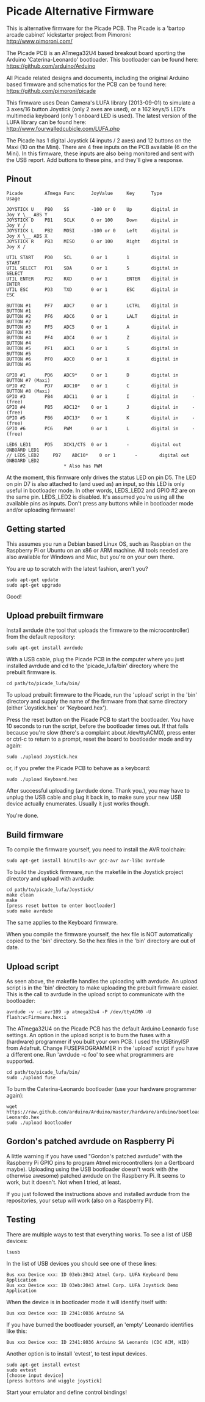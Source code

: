 Picade Alternative Firmware
===========================

This is alternative firmware for the Picade PCB. The Picade is a 'bartop arcade cabinet' kickstarter project from Pimoroni: http://www.pimoroni.com/

The Picade PCB is an ATmega32U4 based breakout board sporting the Arduino 'Caterina-Leonardo' bootloader. This bootloader can be found here: https://github.com/arduino/Arduino

All Picade related designs and documents, including the original Arduino based firmware and schematics for the PCB can be found here: https://github.com/pimoroni/picade

This firmware uses Dean Camera's LUFA library (2013-09-01) to simulate a 3 axes/16 button Joystick (only 2 axes are used), or a 162 keys/5 LED's multimedia keyboard (only 1 onboard LED is used). The latest version of the LUFA library can be found here: http://www.fourwalledcubicle.com/LUFA.php

The Picade has 1 digital Joystick (4 inputs / 2 axes) and 12 buttons on the Maxi (10 on the Mini). There are 4 free inputs on the PCB available (6 on the Mini). In this firmware, these inputs are also being monitored and sent with the USB report. Add buttons to these pins, and they'll give a response.

Pinout
------

    Picade        ATmega Func      JoyValue     Key      Type           Usage

    JOYSTICK U    PB0    SS        -100 or 0    Up       digital in     Joy Y \__ ABS Y
    JOYSTICK D    PB1    SCLK      0 or 100     Down     digital in     Joy Y /
    JOYSTICK L    PB2    MOSI      -100 or 0    Left     digital in     Joy X \__ ABS X
    JOYSTICK R    PB3    MISO      0 or 100     Right    digital in     Joy X /

    UTIL START    PD0    SCL       0 or 1       1        digital in     START
    UTIL SELECT   PD1    SDA       0 or 1       5        digital in     SELECT
    UTIL ENTER    PD2    RXD       0 or 1       ENTER    digital in     ENTER
    UTIL ESC      PD3    TXD       0 or 1       ESC      digital in     ESC

    BUTTON #1     PF7    ADC7      0 or 1       LCTRL    digital in     BUTTON #1
    BUTTON #2     PF6    ADC6      0 or 1       LALT     digital in     BUTTON #2
    BUTTON #3     PF5    ADC5      0 or 1       A        digital in     BUTTON #3
    BUTTON #4     PF4    ADC4      0 or 1       Z        digital in     BUTTON #4
    BUTTON #5     PF1    ADC1      0 or 1       S        digital in     BUTTON #5
    BUTTON #6     PF0    ADC0      0 or 1       X        digital in     BUTTON #6

    GPIO #1       PD6    ADC9*     0 or 1       D        digital in     BUTTON #7 (Maxi)
    GPIO #2       PD7    ADC10*    0 or 1       C        digital in     BUTTON #8 (Maxi)
    GPIO #3       PB4    ADC11     0 or 1       I        digital in     - (free)
    GPIO #4       PB5    ADC12*    0 or 1       J        digital in     - (free)
    GPIO #5       PB6    ADC13*    0 or 1       K        digital in     - (free)
    GPIO #6       PC6    PWM       0 or 1       L        digital in     - (free)
    
    LEDS_LED1     PD5    XCK1/CTS  0 or 1       -        digital out    ONBOARD LED1
    // LEDS_LED2     PD7    ADC10*    0 or 1       -        digital out    ONBOARD LED2
                         * Also has PWM

At the moment, this firmware only drives the status LED on pin D5. The LED on pin D7 is also attached to (and used as) an input, so this LED is only useful in bootloader mode. In other words, LEDS_LED2 and GPIO #2 are on the same pin. LEDS_LED2 is disabled. It's assumed you're using all the available pins as inputs. Don't press any buttons while in bootloader mode and/or uploading firmware!

Getting started
---------------
This assumes you run a Debian based Linux OS, such as Raspbian on the Raspberry Pi or Ubuntu on an x86 or ARM machine. All tools needed are also available for Windows and Mac, but you're on your own there.

You are up to scratch with the latest fashion, aren't you?

    sudo apt-get update
    sudo apt-get upgrade

Good!

Upload prebuilt firmware
------------------------
Install avrdude (the tool that uploads the firmware to the microcontroller) from the default repository:

    sudo apt-get install avrdude

With a USB cable, plug the Picade PCB in the computer where you just installed avrdude and cd to the 'picade_lufa/bin' directory where the prebuilt firmware is.

    cd path/to/picade_lufa/bin/

To upload prebuilt firmware to the Picade, run the 'upload' script in the 'bin' directory and supply the name of the firmware from that same directory (either 'Joystick.hex' or 'Keyboard.hex').

Press the reset button on the Picade PCB to start the bootloader. You have 10 seconds to run the script, before the bootloader times out. If that fails because you're slow (there's a complaint about /dev/ttyACM0), press enter or ctrl-c to return to a prompt, reset the board to bootloader mode and try again:

    sudo ./upload Joystick.hex

or, if you prefer the Picade PCB to behave as a keyboard:

    sudo ./upload Keyboard.hex

After successful uploading (avrdude done. Thank you.), you may have to unplug the USB cable and plug it back in, to make sure your new USB device actually enumerates. Usually it just works though.

You're done.

Build firmware
--------------
To compile the firmware yourself, you need to install the AVR toolchain:

    sudo apt-get install binutils-avr gcc-avr avr-libc avrdude

To build the Joystick firmware, run the makefile in the Joystick project directory and upload with avrdude:

    cd path/to/picade_lufa/Joystick/
    make clean
    make
    [press reset button to enter bootloader]
    sudo make avrdude

The same applies to the Keyboard firmware.

When you compile the firmware yourself, the hex file is NOT automatically copied to the 'bin' directory. So the hex files in the 'bin' directory are out of date.

Upload script
-------------
As seen above, the makefile handles the uploading with avrdude. An upload script is in the 'bin' directory to make uploading the prebuilt firmware easier. This is the call to avrdude in the upload script to communicate with the bootloader:

    avrdude -v -c avr109 -p atmega32u4 -P /dev/ttyACM0 -U flash:w:Firmware.hex:i

The ATmega32U4 on the Picade PCB has the default Arduino Leonardo fuse settings. An option in the upload script is to burn the fuses with a (hardware) programmer if you built your own PCB. I used the USBtinyISP from Adafruit. Change FUSEPROGRAMMER in the 'upload' script if you have a different one. Run 'avrdude -c foo' to see what programmers are supported.

    cd path/to/picade_lufa/bin/
    sudo ./upload fuse

To burn the Caterina-Leonardo bootloader (use your hardware programmer again):

    wget https://raw.github.com/arduino/Arduino/master/hardware/arduino/bootloaders/caterina/Caterina-Leonardo.hex
    sudo ./upload bootloader

Gordon's patched avrdude on Raspberry Pi
----------------------------------------
A little warning if you have used "Gordon's patched avrdude" with the Raspberry Pi GPIO pins to program Atmel microcontrollers (on a Gertboard maybe). Uploading using the USB bootloader doesn't work with (the otherwise awesome) patched avrdude on the Raspberry Pi. It seems to work, but it doesn't. Not when I tried, at least.

If you just followed the instructions above and installed avrdude from the repositories, your setup will work (also on a Raspberry Pi). 

Testing
-------
There are multiple ways to test that everything works. To see a list of USB devices:

    lsusb
    
In the list of USB devices you should see one of these lines:

    Bus xxx Device xxx: ID 03eb:2042 Atmel Corp. LUFA Keyboard Demo Application
    Bus xxx Device xxx: ID 03eb:2043 Atmel Corp. LUFA Joystick Demo Application

When the device is in bootloader mode it will identify itself with:

    Bus xxx Device xxx: ID 2341:0036 Arduino SA

If you have burned the bootloader yourself, an 'empty' Leonardo identifies like this:

    Bus xxx Device xxx: ID 2341:8036 Arduino SA Leonardo (CDC ACM, HID)

Another option is to install 'evtest', to test input devices.
    
    sudo apt-get install evtest
    sudo evtest
    [choose input device]
    [press buttons and wiggle joystick]

Start your emulator and define control bindings!

